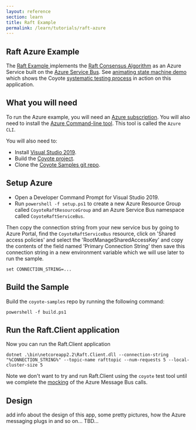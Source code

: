 ```yaml
---
layout: reference
section: learn
title: Raft Example
permalink: /learn/tutorials/raft-azure
---
```


## Raft Azure Example

The [Raft Example ](http://github.com/microsoft/coyote-samples/) implements the [Raft Consensus Algorithm](https://raft.github.io/) as an Azure Service
built on the [Azure Service Bus](https://azure.microsoft.com/en-us/services/service-bus/).
See [animating state machine demo](/coyote/learn/programming-models/actors/state-machine-demo) which shows the Coyote [systematic testing process](/learn/core/systematic-testing) in action on this application.

## What you will need

To run the Azure example, you will need an [Azure subscription](https://azure.microsoft.com/en-us/free/).
You will also need to install the [Azure Command-line tool](https://docs.microsoft.com/en-us/cli/azure/install-azure-cli?view=azure-cli-latest).  This tool is called the `Azure CLI`.

You will also need to:
- Install [Visual Studio 2019](https://visualstudio.microsoft.com/downloads/).
- Build the [Coyote project](/coyote/learn/get-started/install).
- Clone the [Coyote Samples git repo](http://github.com/microsoft/coyote-samples).

## Setup Azure

- Open a Developer Command Prompt for Visual Studio 2019.
- Run `powershell -f setup.ps1` to create a new Azure Resource Group called `CoyoteRaftResourceGroup` and an Azure Service Bus namespace called `CoyoteRaftServiceBus`.

Then copy the connection string from your new service bus by going to Azure Portal, find the `CoyoteRaftServiceBus` resource, click on 'Shared access policies' and select the 'RootManageSharedAccessKey' and copy the contents of the field named 'Primary Connection String' then save this connection string in a new environment variable which we will use later to run the sample.

```
set CONNECTION_STRING=...
```

## Build the Sample

Build the `coyote-samples` repo by running the following command:

```
powershell -f build.ps1
```

## Run the Raft.Client application

Now you can run the Raft.Client application

```shell
dotnet .\bin\netcoreapp2.2\Raft.Client.dll --connection-string "%CONNECTION_STRING%" --topic-name rafttopic --num-requests 5 --local-cluster-size 5
```

Note we don't want to try and run Raft.Client using the `coyote` test tool until we complete the [mocking](raft-mocking) of the Azure Message Bus calls.

## Design

add info about the design of this app, some pretty pictures, how the Azure messaging plugs in and so on...
TBD...